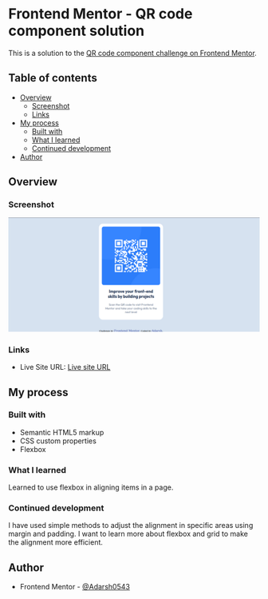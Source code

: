 # Frontend Mentor - QR code component solution

This is a solution to the [QR code component challenge on Frontend Mentor](https://www.frontendmentor.io/challenges/qr-code-component-iux_sIO_H).

## Table of contents

- [Overview](#overview)
  - [Screenshot](#screenshot)
  - [Links](#links)
- [My process](#my-process)
  - [Built with](#built-with)
  - [What I learned](#what-i-learned)
  - [Continued development](#continued-development)
- [Author](#author)


## Overview

### Screenshot

![](./Screenshot.png)

### Links

- Live Site URL: [Live site URL ](https://adarsh0543.github.io/Qr-code-challenge/)

## My process

### Built with

- Semantic HTML5 markup
- CSS custom properties
- Flexbox

### What I learned

Learned to use flexbox in aligning items in a page.

### Continued development

I have used simple methods to adjust the alignment in specific areas using margin and padding. I want to learn more about flexbox and grid to make the alignment more efficient.

## Author

- Frontend Mentor - [@Adarsh0543](https://www.frontendmentor.io/profile/Adarsh0543)

